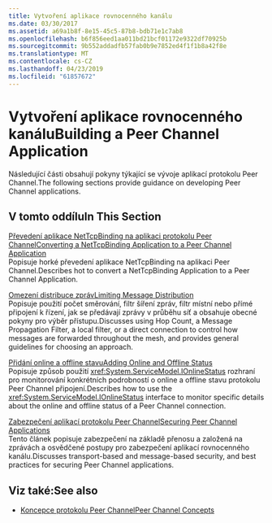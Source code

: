```yaml
---
title: Vytvoření aplikace rovnocenného kanálu
ms.date: 03/30/2017
ms.assetid: a69a1b8f-8e15-45c5-87b8-bdb71e1c7ab8
ms.openlocfilehash: b6f856eed1aa011bd21bcf01172e9322df70925b
ms.sourcegitcommit: 9b552addadfb57fab0b9e7852ed4f1f1b8a42f8e
ms.translationtype: MT
ms.contentlocale: cs-CZ
ms.lasthandoff: 04/23/2019
ms.locfileid: "61857672"
---
```

# <a name="building-a-peer-channel-application"></a><span data-ttu-id="9ea25-102">Vytvoření aplikace rovnocenného kanálu</span><span class="sxs-lookup"><span data-stu-id="9ea25-102">Building a Peer Channel Application</span></span>
<span data-ttu-id="9ea25-103">Následující části obsahují pokyny týkající se vývoje aplikací protokolu Peer Channel.</span><span class="sxs-lookup"><span data-stu-id="9ea25-103">The following sections provide guidance on developing Peer Channel applications.</span></span>  
  
## <a name="in-this-section"></a><span data-ttu-id="9ea25-104">V tomto oddílu</span><span class="sxs-lookup"><span data-stu-id="9ea25-104">In This Section</span></span>  
 [<span data-ttu-id="9ea25-105">Převedení aplikace NetTcpBinding na aplikaci protokolu Peer Channel</span><span class="sxs-lookup"><span data-stu-id="9ea25-105">Converting a NetTcpBinding Application to a Peer Channel Application</span></span>](../../../../docs/framework/wcf/feature-details/converting-a-nettcpbinding-application-to-a-peer-channel-application.md)  
 <span data-ttu-id="9ea25-106">Popisuje horké převedení aplikace NetTcpBinding na aplikaci Peer Channel.</span><span class="sxs-lookup"><span data-stu-id="9ea25-106">Describes hot to convert a NetTcpBinding Application to a Peer Channel Application.</span></span>  
  
 [<span data-ttu-id="9ea25-107">Omezení distribuce zpráv</span><span class="sxs-lookup"><span data-stu-id="9ea25-107">Limiting Message Distribution</span></span>](../../../../docs/framework/wcf/feature-details/limiting-message-distribution.md)  
 <span data-ttu-id="9ea25-108">Popisuje použití počet směrování, filtr šíření zpráv, filtr místní nebo přímé připojení k řízení, jak se předávají zprávy v průběhu síť a obsahuje obecné pokyny pro výběr přístupu.</span><span class="sxs-lookup"><span data-stu-id="9ea25-108">Discusses using Hop Count, a Message Propagation Filter, a local filter, or a direct connection to control how messages are forwarded throughout the mesh, and provides general guidelines for choosing an approach.</span></span>  
  
 [<span data-ttu-id="9ea25-109">Přidání online a offline stavu</span><span class="sxs-lookup"><span data-stu-id="9ea25-109">Adding Online and Offline Status</span></span>](../../../../docs/framework/wcf/feature-details/adding-online-and-offline-status.md)  
 <span data-ttu-id="9ea25-110">Popisuje způsob použití <xref:System.ServiceModel.IOnlineStatus> rozhraní pro monitorování konkrétních podrobností o online a offline stavu protokolu Peer Channel připojení.</span><span class="sxs-lookup"><span data-stu-id="9ea25-110">Describes how to use the <xref:System.ServiceModel.IOnlineStatus> interface to monitor specific details about the online and offline status of a Peer Channel connection.</span></span>  
  
 [<span data-ttu-id="9ea25-111">Zabezpečení aplikací protokolu Peer Channel</span><span class="sxs-lookup"><span data-stu-id="9ea25-111">Securing Peer Channel Applications</span></span>](../../../../docs/framework/wcf/feature-details/securing-peer-channel-applications.md)  
 <span data-ttu-id="9ea25-112">Tento článek popisuje zabezpečení na základě přenosu a založená na zprávách a osvědčené postupy pro zabezpečení aplikací rovnocenného kanálu.</span><span class="sxs-lookup"><span data-stu-id="9ea25-112">Discusses transport-based and message-based security, and best practices for securing Peer Channel applications.</span></span>  
  
## <a name="see-also"></a><span data-ttu-id="9ea25-113">Viz také:</span><span class="sxs-lookup"><span data-stu-id="9ea25-113">See also</span></span>

- [<span data-ttu-id="9ea25-114">Koncepce protokolu Peer Channel</span><span class="sxs-lookup"><span data-stu-id="9ea25-114">Peer Channel Concepts</span></span>](../../../../docs/framework/wcf/feature-details/peer-channel-concepts.md)
